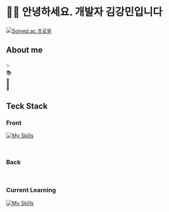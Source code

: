 <h1 align="left">👋🏻 안녕하세요. 개발자 김강민입니다</h1>

###

[![Solved.ac 프로필](http://mazassumnida.wtf/api/generate_badge?boj=twelvetwo)](https://solved.ac/twelvetwo)

###

<h2 align="left">About me</h2>

###

<p align="left">✨ <br>📚 <br>🎯 <br>🎲 </p>

###

<h2 align="left">Teck Stack</h2>

###

<div align="left">
  <h3>Front</h3>
  
  [![My Skills](https://skillicons.dev/icons?i=html,css,js,ts,react,next,tailwind,vite,nodejs)](https://skillicons.dev)
  
  <br/>
  <h3>Back</h3>
  <br/>
  <h3>Current Learning</h3>
  
  [![My Skills](https://skillicons.dev/icons?i=java,kotlin,spring,mysql,aws,docker)](https://skillicons.dev)
</div>

###
